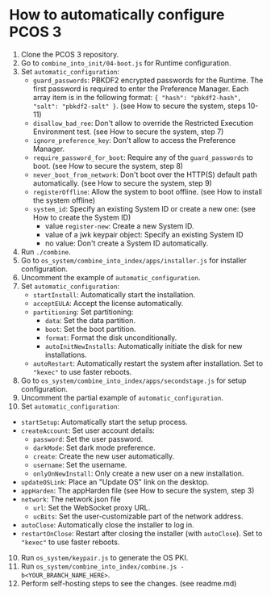 # How to automatically configure PCOS 3

1. Clone the PCOS 3 repository.
2. Go to `combine_into_init/04-boot.js` for Runtime configuration.
3. Set `automatic_configuration`:
   - `guard_passwords`: PBKDF2 encrypted passwords for the Runtime. The first password is required to enter the Preference Manager. Each array item is in the following format: `{ "hash": "pbkdf2-hash", "salt": "pbkdf2-salt" }`. (see How to secure the system, steps 10-11)
   - `disallow_bad_ree`: Don't allow to override the Restricted Execution Environment test. (see How to secure the system, step 7)
   - `ignore_preference_key`: Don't allow to access the Preference Manager.
   - `require_password_for_boot`: Require any of the `guard_passwords` to boot. (see How to secure the system, step 8)
   - `never_boot_from_network`: Don't boot over the HTTP(S) default path automatically. (see How to secure the system, step 9)
   - `registerOffline`: Allow the system to boot offline. (see How to install the system offline)
   - `system_id`: Specify an existing System ID or create a new one: (see How to create the System ID)
     - value `register-new`: Create a new System ID.
     - value of a jwk keypair object: Specify an existing System ID
     - no value: Don't create a System ID automatically.
4. Run `./combine`.
5. Go to `os_system/combine_into_index/apps/installer.js` for installer configuration.
6. Uncomment the example of `automatic_configuration`.
7. Set `automatic_configuration`:
   - `startInstall`: Automatically start the installation.
   - `acceptEULA`: Accept the license automatically.
   - `partitioning`: Set partitioning:
     - `data`: Set the data partition.
     - `boot`: Set the boot partition.
     - `format`: Format the disk unconditionally.
     - `autoInitNewInstalls`: Automatically initiate the disk for new installations.
   - `autoRestart`: Automatically restart the system after installation. Set to `"kexec"` to use faster reboots.
8. Go to `os_system/combine_into_index/apps/secondstage.js` for setup configuration.
9. Uncomment the partial example of `automatic_configuration`.
10. Set `automatic_configuration`:
   - `startSetup`: Automatically start the setup process.
   - `createAccount`: Set user account details:
     - `password`: Set the user password.
     - `darkMode`: Set dark mode preference.
     - `create`: Create the new user automatically.
     - `username`: Set the username.
     - `onlyOnNewInstall`: Only create a new user on a new installation.
   - `updateOSLink`: Place an "Update OS" link on the desktop.
   - `appHarden`: The appHarden file (see How to secure the system, step 3)
   - `network`: The network.json file
     - `url`: Set the WebSocket proxy URL.
     - `ucBits`: Set the user-customizable part of the network address.
   - `autoClose`: Automatically close the installer to log in.
   - `restartOnClose`: Restart after closing the installer (with `autoClose`). Set to `"kexec"` to use faster reboots.
10. Run `os_system/keypair.js` to generate the OS PKI.
11. Run `os_system/combine_into_index/combine.js -b<YOUR_BRANCH_NAME_HERE>`.
12. Perform self-hosting steps to see the changes. (see readme.md)